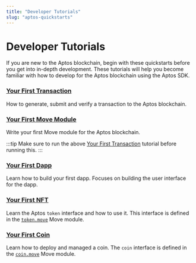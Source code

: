 ```yaml
---
title: "Developer Tutorials"
slug: "aptos-quickstarts"
---
```


# Developer Tutorials

If you are new to the Aptos blockchain, begin with these quickstarts before you get into in-depth development. These tutorials will help you become familiar with how to develop for the Aptos blockchain using the Aptos SDK.

### [Your First Transaction](first-transaction.md)

How to generate, submit and verify a transaction to the Aptos blockchain.

### [Your First Move Module](first-move-module.md)

Write your first Move module for the Aptos blockchain.

:::tip
Make sure to run the above [Your First Transaction](first-transaction.md) tutorial before running this.
:::

### [Your First Dapp](first-dapp.md)

Learn how to build your first dapp. Focuses on building the user interface for the dapp.

### [Your First NFT](your-first-nft.md)

Learn the Aptos `token` interface and how to use it. This interface is defined in the [`token.move`](https://github.com/aptos-labs/aptos-core/blob/main/aptos-move/framework/aptos-token/sources/token.move) Move module.

### [Your First Coin](first-coin.md)

Learn how to deploy and managed a coin. The `coin` interface is defined in the [`coin.move`](https://github.com/aptos-labs/aptos-core/blob/main/aptos-move/framework/aptos-framework/sources/coin.move) Move module.
